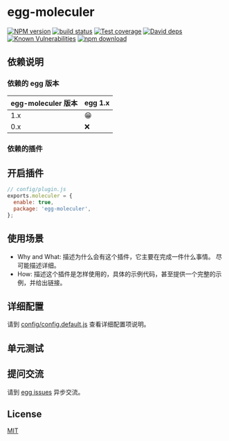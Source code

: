 # egg-moleculer

[![NPM version][npm-image]][npm-url]
[![build status][travis-image]][travis-url]
[![Test coverage][codecov-image]][codecov-url]
[![David deps][david-image]][david-url]
[![Known Vulnerabilities][snyk-image]][snyk-url]
[![npm download][download-image]][download-url]

[npm-image]: https://img.shields.io/npm/v/egg-moleculer.svg?style=flat-square
[npm-url]: https://npmjs.org/package/egg-moleculer
[travis-image]: https://img.shields.io/travis/eggjs/egg-moleculer.svg?style=flat-square
[travis-url]: https://travis-ci.org/eggjs/egg-moleculer
[codecov-image]: https://img.shields.io/codecov/c/github/eggjs/egg-moleculer.svg?style=flat-square
[codecov-url]: https://codecov.io/github/eggjs/egg-moleculer?branch=master
[david-image]: https://img.shields.io/david/eggjs/egg-moleculer.svg?style=flat-square
[david-url]: https://david-dm.org/eggjs/egg-moleculer
[snyk-image]: https://snyk.io/test/npm/egg-moleculer/badge.svg?style=flat-square
[snyk-url]: https://snyk.io/test/npm/egg-moleculer
[download-image]: https://img.shields.io/npm/dm/egg-moleculer.svg?style=flat-square
[download-url]: https://npmjs.org/package/egg-moleculer

<!--
Description here.
-->

## 依赖说明

### 依赖的 egg 版本

egg-moleculer 版本 | egg 1.x
--- | ---
1.x | 😁
0.x | ❌

### 依赖的插件
<!--

如果有依赖其它插件，请在这里特别说明。如

- security
- multipart

-->

## 开启插件

```js
// config/plugin.js
exports.moleculer = {
  enable: true,
  package: 'egg-moleculer',
};
```

## 使用场景

- Why and What: 描述为什么会有这个插件，它主要在完成一件什么事情。
尽可能描述详细。
- How: 描述这个插件是怎样使用的，具体的示例代码，甚至提供一个完整的示例，并给出链接。

## 详细配置

请到 [config/config.default.js](config/config.default.js) 查看详细配置项说明。

## 单元测试

<!-- 描述如何在单元测试中使用此插件，例如 schedule 如何触发。无则省略。-->

## 提问交流

请到 [egg issues](https://github.com/eggjs/egg/issues) 异步交流。

## License

[MIT](LICENSE)
